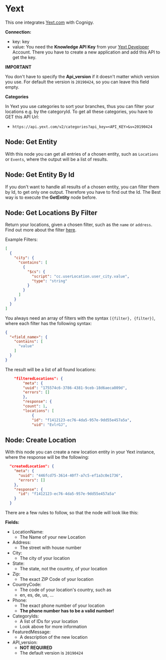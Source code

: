 # Yext

This one integrates [Yext.com](https://www.yext.de/) with Cognigy.

**Connection:**

- key: key
- value: You need the **Knowledge API Key** from your [Yext Developer](https://developer.yext.com/) Account. There you have to create a new application and add this API to get the key.

**IMPORTANT**

You don't have to specify the **Api_version** if it doesn't matter which version you use. For default the version is `20190424`, so you can leave this field empty.


**Categories**

In Yext you use categories to sort your branches, thus you can filter your locations e.g. by the categoryId. To get all these categories, you have to GET this API Url: 

- `https://api.yext.com/v2/categories?api_key=<API_KEY>&v=20190424`

## Node: Get Entity

With this node you can get all entries of a chosen entity, such as `Locations` or `Events`, where the output will be a list of results.



## Node: Get Entity By Id

If you don't want to handle all results of a chosen entity, you can filter them by Id, to get only one output. Therefore you have to find out the Id. The Best way is to execute the **GetEntity** node before.



## Node: Get Locations By Filter

Return your locations, given a chosen filter, such as the `name` or `address`. Find out more about the filter [here](https://developer.yext.com/docs/api-reference/#operation/searchLocations). 

Example Filters: 

```json
[
  {
    "city": {
      "contains": [
        {
          "$cs": {
            "script": "cc.userLocation.user_city.value",
            "type": "string"
          }
        }
      ]
    }
  }
]
```
You always need an array of filters with the syntax `[{filter}, {filter}]`, where each filter has the following syntax: 

```json
{
  "<field_name>": {
    "contains": [
      "value"
    ]
  }
}
```

The result will be a list of all found locations: 

```json
    "filteredLocations": {
        "meta": {
        "uuid": "175574c6-3786-4381-9ceb-18d6aeca809d",
        "errors": []
        },
        "response": {
        "count": 1,
        "locations": [
            {
            "id": "f1412123-ec76-4da5-957e-9dd55e457a5a",
            "uid": "EvlrGJ",
```



## Node: Create Location

With this node you can create a new location entity in your Yext instance, where the response will be the following:

```json
  "createdLocation": {
    "meta": {
      "uuid": "446fcd75-3614-40f7-a7c5-ef1a3c0e1736",
      "errors": []
    },
    "response": {
      "id": "f1412123-ec76-4da5-957e-9dd55e457a5a"
    }
  }
```

There are a few rules to follow, so that the node will look like this:

**Fields:**

- LocationName: 
  - The Name of your new Location
- Address: 
  - The street with house number
- City: 
  - The city of your location
- State: 
  - The state, not the country, of your location
- Zip: 
  - The exact ZIP Code of your location
- CountryCode: 
  - The code of your location's country, such as
  - en, es, de, us, ...
- Phone: 
  - The exact phone number of your location
  - **The phone number has to be a valid number!**
- CategoryIds: 
  - A list of IDs for your location
  - Look above for more information
- FeaturedMessage: 
  - A description of the new location
- API_version: 
  - **NOT REQUIRED**
  - The default version is `20190424`
